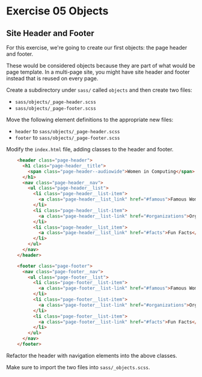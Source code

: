 # Exercise 05 Objects

## Site Header and Footer

For this exercise, we're going to create our first objects: the page header and footer.

These would be considered objects because they are part of what would be page template.
In a multi-page site, you might have site header and footer instead that is reused on
every page.

Create a subdirectory under `sass/` called `objects` and then create two files:

* `sass/objects/_page-header.scss`
* `sass/objects/_page-footer.scss`

Move the following element definitions to the appropriate new files:

* `header` to `sass/objects/_page-header.scss`
* `footer` to `sass/objects/_page-footer.scss`

Modify the `index.html` file, adding classes to the header and footer.

```html
    <header class="page-header">
      <h1 class="page-header__title">
        <span class="page-header--audiowide">Women in Computing</span>
      </h1>
      <nav class="page-header__nav">
        <ul class="page-header__list">
          <li class="page-header__list-item">
            <a class="page-header__list_link" href="#famous">Famous Women</a>
          </li>
          <li class="page-header__list-item">
            <a class="page-header__list-link" href="#organizations">Organizations</a>
          </li>
          <li class="page-header__list_item">
            <a class="page-header__list_link" href="#facts">Fun Facts</a>
          </li>
        </ul>
      </nav>
    </header>
```

```html
    <footer class="page-footer">
      <nav class="page-footer__nav">
        <ul class="page-footer__list">
          <li class="page-footer__list-item">
            <a class="page-footer__list-link" href="#famous">Famous Women</a>
          </li>
          <li class="page-footer__list-item">
            <a class="page-footer__list-link" href="#organizations">Organizations</a>
          </li>
          <li class="page-footer__list-item">
            <a class="page-footer__list-link" href="#facts">Fun Facts</a>
          </li>
        </ul>
      </nav>
    </footer>

```

Refactor the header with navigation elements into the above classes.

Make sure to import the two files into `sass/_objects.scss`.
